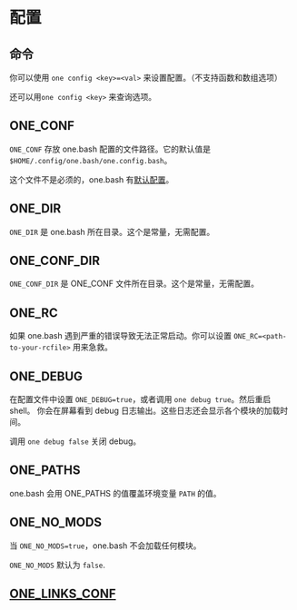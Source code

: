 # 配置

## 命令

你可以使用 `one config <key>=<val>` 来设置配置。（不支持函数和数组选项）

还可以用`one config <key>` 来查询选项。

## ONE_CONF

`ONE_CONF` 存放 one.bash 配置的文件路径。它的默认值是 `$HOME/.config/one.bash/one.config.bash`。

这个文件不是必须的，one.bash 有[默认配置](../../one.config.default.bash)。

## ONE_DIR

`ONE_DIR` 是 one.bash 所在目录。这个是常量，无需配置。

## ONE_CONF_DIR

`ONE_CONF_DIR` 是 ONE_CONF 文件所在目录。这个是常量，无需配置。

## ONE_RC

如果 one.bash 遇到严重的错误导致无法正常启动。你可以设置 `ONE_RC=<path-to-your-rcfile>` 用来急救。

## ONE_DEBUG

在配置文件中设置 `ONE_DEBUG=true`，或者调用 `one debug true`。然后重启 shell。
你会在屏幕看到 debug 日志输出。这些日志还会显示各个模块的加载时间。

调用 `one debug false` 关闭 debug。

## ONE_PATHS

one.bash 会用 ONE_PATHS 的值覆盖环境变量 `PATH` 的值。

## ONE_NO_MODS

当 `ONE_NO_MODS=true`，one.bash 不会加载任何模块。

`ONE_NO_MODS` 默认为 `false`.

## [ONE_LINKS_CONF](./linksz.zh.md#onelinksconf)
